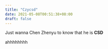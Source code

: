 ```yaml
---
title: "Czycsd"
date: 2021-05-08T00:51:38+08:00
draft: false
---
```


Just wanna Chen Zhenyu to know that he is **CSD**

ahhhhhhhh

